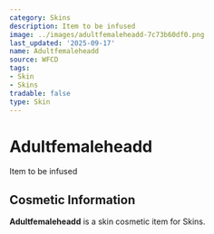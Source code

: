```yaml
---
category: Skins
description: Item to be infused
image: ../images/adultfemaleheadd-7c73b60df0.png
last_updated: '2025-09-17'
name: Adultfemaleheadd
source: WFCD
tags:
- Skin
- Skins
tradable: false
type: Skin
---
```


# Adultfemaleheadd

Item to be infused

## Cosmetic Information

**Adultfemaleheadd** is a skin cosmetic item for Skins.

